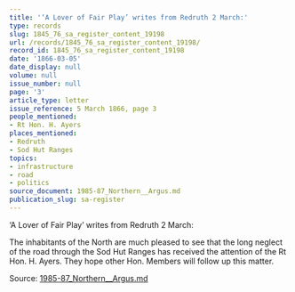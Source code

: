 ```yaml
---
title: '‘A Lover of Fair Play’ writes from Redruth 2 March:'
type: records
slug: 1845_76_sa_register_content_19198
url: /records/1845_76_sa_register_content_19198/
record_id: 1845_76_sa_register_content_19198
date: '1866-03-05'
date_display: null
volume: null
issue_number: null
page: '3'
article_type: letter
issue_reference: 5 March 1866, page 3
people_mentioned:
- Rt Hon. H. Ayers
places_mentioned:
- Redruth
- Sod Hut Ranges
topics:
- infrastructure
- road
- politics
source_document: 1985-87_Northern__Argus.md
publication_slug: sa-register
---
```


‘A Lover of Fair Play’ writes from Redruth 2 March:

The inhabitants of the North are much pleased to see that the long neglect of the road through the Sod Hut Ranges has received the attention of the Rt Hon. H. Ayers.  They hope other Hon. Members will follow up this matter.

Source: [1985-87_Northern__Argus.md](/downloads/markdown/1985-87_Northern__Argus.md)
